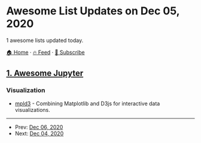 # Awesome List Updates on Dec 05, 2020

1 awesome lists updated today.

[🏠 Home](/README.md) · [🔥 Feed](https://test.trackawesomelist.com/feed.xml) · [📮 Subscribe](https://trackawesomelist.us17.list-manage.com/subscribe?u=d2f0117aa829c83a63ec63c2f&id=36a103854c)



## [1. Awesome Jupyter](/content/markusschanta/awesome-jupyter/README.md)

### Visualization

*   [mpld3](http://mpld3.github.io) - Combining Matplotlib and D3js for interactive data visualizations.

---

- Prev: [Dec 06, 2020](/content/2020/12/06/README.md)
- Next: [Dec 04, 2020](/content/2020/12/04/README.md)